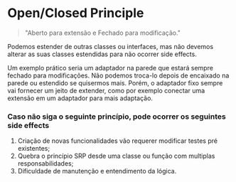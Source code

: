 # Open/Closed Principle

> "Aberto para extensão e Fechado para modificação."

Podemos estender de outras classes ou interfaces, mas não devemos alterar as suas classes estendidas para não ocorrer side effects.

Um exemplo prático seria um
adaptador na parede que estará sempre fechado para modificações. Não podemos troca-lo depois de encaixado na parede ou estendido se quisermos mais. Porém, o adaptador fixo sempre vai fornecer um jeito de extender, como por exemplo conectar uma extensão em um adaptador para mais adaptação.

### Caso não siga o seguinte princípio, pode ocorrer os seguintes side effects

1. Criação de novas funcionalidades vão requerer modificar testes pré existentes;
2. Quebra o princípio SRP desde uma classe ou função com multiplas responsabilidades;
3. Dificuldade de manutenção e entendimento da lógica.

